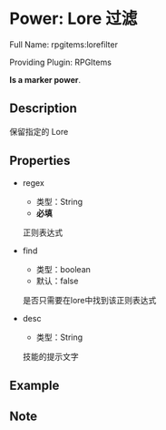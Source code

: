 # Power: Lore 过滤

<!-- 本文件是通过游戏内 `/rpgitem gen-wiki` 命令生成的。 -->
<!-- 请只在对应的 "beginCustomXXXX" 与 "endCustomXXXX" 间编辑。  -->
<!-- 如果您想修改技能或其属性的描述， -->
<!-- 请修改 "resources/lang/zh_CN.yml" 中对应的项。 -->

Full Name: rpgitems:lorefilter

Providing Plugin: RPGItems

**Is a marker power**.


<!-- beginCustomHeader -->
<!-- endCustomHeader -->

## Description

保留指定的 Lore
<!-- beginCustomDescription -->
<!-- endCustomDescription -->

## Properties

* regex

  * 类型：String
  * **必填**

  正则表达式

* find

  * 类型：boolean
  * 默认：false

  是否只需要在lore中找到该正则表达式

* desc

  * 类型：String

  技能的提示文字


<!-- beginCustomProperties -->
<!-- endCustomProperties -->

## Example

<!-- beginCustomExample -->
<!-- endCustomExample -->

## Note

<!-- beginCustomNote -->
<!-- endCustomNote -->